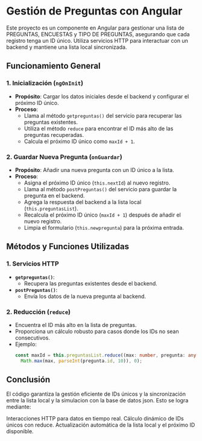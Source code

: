 # Gestión de Preguntas con Angular

Este proyecto es un componente en Angular para gestionar una lista de PREGUNTAS, ENCUESTAS y TIPO DE PREGUNTAS, asegurando que cada registro tenga un ID único. Utiliza servicios HTTP para interactuar con un backend y mantiene una lista local sincronizada.

## **Funcionamiento General**

### **1. Inicialización (`ngOnInit`)**
- **Propósito**: Cargar los datos iniciales desde el backend y configurar el próximo ID único.
- **Proceso**:
  - Llama al método `getpreguntas()` del servicio para recuperar las preguntas existentes.
  - Utiliza el método `reduce` para encontrar el ID más alto de las preguntas recuperadas.
  - Calcula el próximo ID único como `maxId + 1`.

### **2. Guardar Nueva Pregunta (`onGuardar`)**
- **Propósito**: Añadir una nueva pregunta con un ID único a la lista.
- **Proceso**:
  - Asigna el próximo ID único (`this.nextId`) al nuevo registro.
  - Llama al método `postPreguntas()` del servicio para guardar la pregunta en el backend.
  - Agrega la respuesta del backend a la lista local (`this.preguntasList`).
  - Recalcula el próximo ID único (`maxId + 1`) después de añadir el nuevo registro.
  - Limpia el formulario (`this.newpregunta`) para la próxima entrada.

## **Métodos y Funciones Utilizadas**

### **1. Servicios HTTP**
- **`getpreguntas()`**:
  - Recupera las preguntas existentes desde el backend.
- **`postPreguntas()`**:
  - Envía los datos de la nueva pregunta al backend.

### **2. Reducción (`reduce`)**
- Encuentra el ID más alto en la lista de preguntas.
- Proporciona un cálculo robusto para casos donde los IDs no sean consecutivos.
- Ejemplo:
  ```typescript
  const maxId = this.preguntasList.reduce((max: number, pregunta: any) => 
    Math.max(max, parseInt(pregunta.id, 10)), 0);

## **Conclusión**
El código garantiza la gestión eficiente de IDs únicos y la sincronización entre la lista local y la simulacion con la base de datos json. Esto se logra mediante:

Interacciones HTTP para datos en tiempo real.
Cálculo dinámico de IDs únicos con reduce.
Actualización automática de la lista local y el próximo ID disponible.